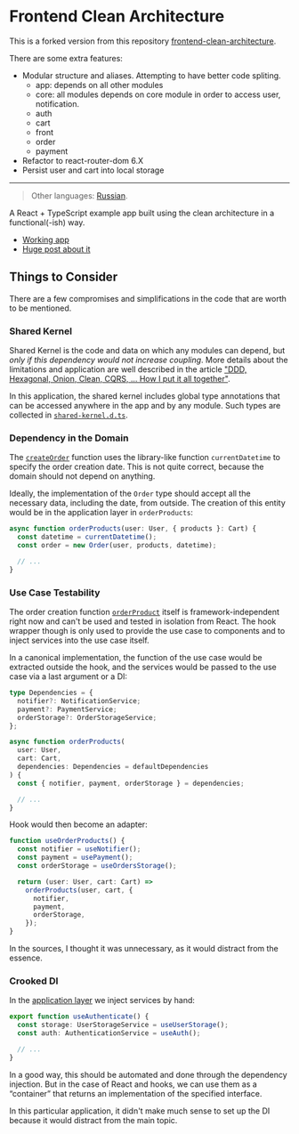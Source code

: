 
# Frontend Clean Architecture

This is a forked version from this repository [frontend-clean-architecture](https://github.com/bespoyasov/frontend-clean-architecture).

There are some extra features:

- Modular structure and aliases. Attempting to have better code spliting.
  - app: depends on all other modules
  - core: all modules depends on core module in order to access user, notification.
  - auth
  - cart
  - front
  - order
  - payment
- Refactor to react-router-dom 6.X
- Persist user and cart into local storage

---

> Other languages: [Russian](https://github.com/bespoyasov/frontend-clean-architecture/blob/master/docs/ru.md).

A React + TypeScript example app built using the clean architecture in a functional(-ish) way.

- [Working app](https://bespoyasov.ru/showcase/frontend-clean-architecture/en/)
- [Huge post about it](https://dev.to/bespoyasov/clean-architecture-on-frontend-4311)

## Things to Consider

There are a few compromises and simplifications in the code that are worth to be mentioned.

### Shared Kernel

Shared Kernel is the code and data on which any modules can depend, but _only if this dependency would not increase coupling_. More details about the limitations and application are well described in the article ["DDD, Hexagonal, Onion, Clean, CQRS, ... How I put it all together"](https://herbertograca.com/2017/11/16/explicit-architecture-01-ddd-hexagonal-onion-clean-cqrs-how-i-put-it-all-together/).

In this application, the shared kernel includes global type annotations that can be accessed anywhere in the app and by any module. Such types are collected in [`shared-kernel.d.ts`](https://github.com/bespoyasov/frontend-clean-architecture/blob/master/src/shared-kernel.d.ts).

### Dependency in the Domain

The [`createOrder`](https://github.com/bespoyasov/frontend-clean-architecture/blob/master/src/domain/order.ts#L15) function uses the library-like function `currentDatetime` to specify the order creation date. This is not quite correct, because the domain should not depend on anything.

Ideally, the implementation of the `Order` type should accept all the necessary data, including the date, from outside. The creation of this entity would be in the application layer in `orderProducts`:

```ts
async function orderProducts(user: User, { products }: Cart) {
  const datetime = currentDatetime();
  const order = new Order(user, products, datetime);

  // ...
}
```

### Use Case Testability

The order creation function [`orderProduct`](https://github.com/bespoyasov/frontend-clean-architecture/blob/master/src/application/orderProducts.ts#L24) itself is framework-independent right now and can't be used and tested in isolation from React. The hook wrapper though is only used to provide the use case to components and to inject services into the use case itself.

In a canonical implementation, the function of the use case would be extracted outside the hook, and the services would be passed to the use case via a last argument or a DI:

```ts
type Dependencies = {
  notifier?: NotificationService;
  payment?: PaymentService;
  orderStorage?: OrderStorageService;
};

async function orderProducts(
  user: User,
  cart: Cart,
  dependencies: Dependencies = defaultDependencies
) {
  const { notifier, payment, orderStorage } = dependencies;

  // ...
}
```

Hook would then become an adapter:

```ts
function useOrderProducts() {
  const notifier = useNotifier();
  const payment = usePayment();
  const orderStorage = useOrdersStorage();

  return (user: User, cart: Cart) =>
    orderProducts(user, cart, {
      notifier,
      payment,
      orderStorage,
    });
}
```

In the sources, I thought it was unnecessary, as it would distract from the essence.

### Crooked DI

In the [application layer](https://github.com/bespoyasov/frontend-clean-architecture/blob/master/src/application/orderProducts.ts) we inject services by hand:

```ts
export function useAuthenticate() {
  const storage: UserStorageService = useUserStorage();
  const auth: AuthenticationService = useAuth();

  // ...
}
```

In a good way, this should be automated and done through the dependency injection. But in the case of React and hooks, we can use them as a “container” that returns an implementation of the specified interface.

In this particular application, it didn't make much sense to set up the DI because it would distract from the main topic.

